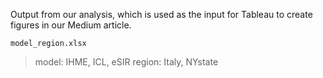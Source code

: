 Output from our analysis, which is used as the input for Tableau to create figures in our Medium article.

`model_region.xlsx`

> model: IHME, ICL, eSIR
> region: Italy, NYstate


